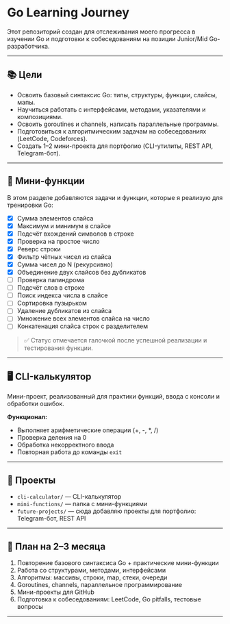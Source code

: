 # Go Learning Journey

Этот репозиторий создан для отслеживания моего прогресса в изучении Go и подготовки к собеседованиям на позиции Junior/Mid Go-разработчика.

---

## 📚 Цели

- Освоить базовый синтаксис Go: типы, структуры, функции, слайсы, мапы.
- Научиться работать с интерфейсами, методами, указателями и композициями.
- Освоить goroutines и channels, написать параллельные программы.
- Подготовиться к алгоритмическим задачам на собеседованиях (LeetCode, Codeforces).
- Создать 1–2 мини-проекта для портфолио (CLI-утилиты, REST API, Telegram-бот).

---

## 📝 Мини-функции

В этом разделе добавляются задачи и функции, которые я реализую для тренировки Go:

- [x] Сумма элементов слайса
- [x] Максимум и минимум в слайсе
- [x] Подсчёт вхождений символов в строке
- [x] Проверка на простое число
- [x] Реверс строки
- [x] Фильтр чётных чисел из слайса
- [x] Сумма чисел до N (рекурсивно)
- [x] Объединение двух слайсов без дубликатов
- [ ] Проверка палиндрома
- [ ] Подсчёт слов в строке
- [ ] Поиск индекса числа в слайсе
- [ ] Сортировка пузырьком
- [ ] Удаление дубликатов из слайса
- [ ] Умножение всех элементов слайса на число
- [ ] Конкатенация слайса строк с разделителем

> ✅ Статус отмечается галочкой после успешной реализации и тестирования функции.

---

## 🖥 CLI-калькулятор

Мини-проект, реализованный для практики функций, ввода с консоли и обработки ошибок.  

**Функционал:**

- Выполняет арифметические операции (+, -, *, /)
- Проверка деления на 0
- Обработка некорректного ввода
- Повторная работа до команды `exit`

---

## 🚀 Проекты

- `cli-calculator/` — CLI-калькулятор
- `mini-functions/` — папка с мини-функциями
- `future-projects/` — сюда добавляю проекты для портфолио: Telegram-бот, REST API

---

## 🏁 План на 2–3 месяца

1. Повторение базового синтаксиса Go + практические мини-функции  
2. Работа со структурами, методами, интерфейсами  
3. Алгоритмы: массивы, строки, map, стеки, очереди  
4. Goroutines, channels, параллельное программирование  
5. Мини-проекты для GitHub  
6. Подготовка к собеседованиям: LeetCode, Go pitfalls, тестовые вопросы

---
